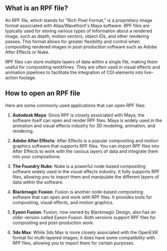 ## What is an RPF file?

An RPF file, which stands for "Rich Pixel Format," is a proprietary image format associated with Alias/Wavefront's Maya software. RPF files are typically used for storing various types of information about a rendered image, such as depth, motion vectors, object IDs, and other rendering passes. This format allows for greater flexibility and control when compositing rendered images in post-production software such as Adobe After Effects or Nuke.

RPF files can store multiple layers of data within a single file, making them useful for compositing workflows. They are often used in visual effects and animation pipelines to facilitate the integration of CGI elements into live-action footage.

## How to open an RPF file

Here are some commonly used applications that can open RPF files:

1.  **Autodesk Maya**: Since RPF is closely associated with Maya, the software itself can open and render RPF files. Maya is widely used in the animation and visual effects industry for 3D modeling, animation, and rendering.
    
2.  **Adobe After Effects**: After Effects is a popular compositing and motion graphics software that supports RPF files. You can import RPF files into After Effects to work with the various layers of data and integrate them into your compositions.
    
3.  **The Foundry Nuke**: Nuke is a powerful node-based compositing software widely used in the visual effects industry. It fully supports RPF files, allowing you to import them and manipulate the different layers of data within the software.
    
4.  **Blackmagic Fusion**: Fusion is another node-based compositing software that can open and work with RPF files. It provides tools for compositing, visual effects, and motion graphics.
    
5.  **Eyeon Fusion**: Fusion, now owned by Blackmagic Design, also has an older version called Eyeon Fusion. Both versions support RPF files for compositing and post-production work.
    
6.  **3ds Max**: While 3ds Max is more closely associated with the OpenEXR format for multi-layered images, it does have some compatibility with RPF files, allowing you to import them for certain purposes.

